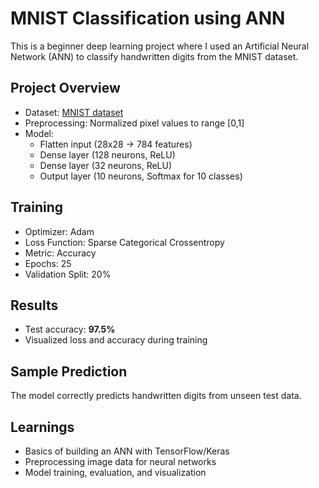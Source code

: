 # MNIST Classification using ANN

This is a beginner deep learning project where I used an Artificial Neural Network (ANN) to classify handwritten digits from the MNIST dataset.

## Project Overview
- Dataset: [MNIST dataset](http://yann.lecun.com/exdb/mnist/)
- Preprocessing: Normalized pixel values to range [0,1]
- Model: 
  - Flatten input (28x28 → 784 features)  
  - Dense layer (128 neurons, ReLU)  
  - Dense layer (32 neurons, ReLU)  
  - Output layer (10 neurons, Softmax for 10 classes)

## Training
- Optimizer: Adam
- Loss Function: Sparse Categorical Crossentropy
- Metric: Accuracy
- Epochs: 25
- Validation Split: 20%

## Results
- Test accuracy: **97.5%**
- Visualized loss and accuracy during training

## Sample Prediction
The model correctly predicts handwritten digits from unseen test data.

## Learnings
- Basics of building an ANN with TensorFlow/Keras
- Preprocessing image data for neural networks
- Model training, evaluation, and visualization
